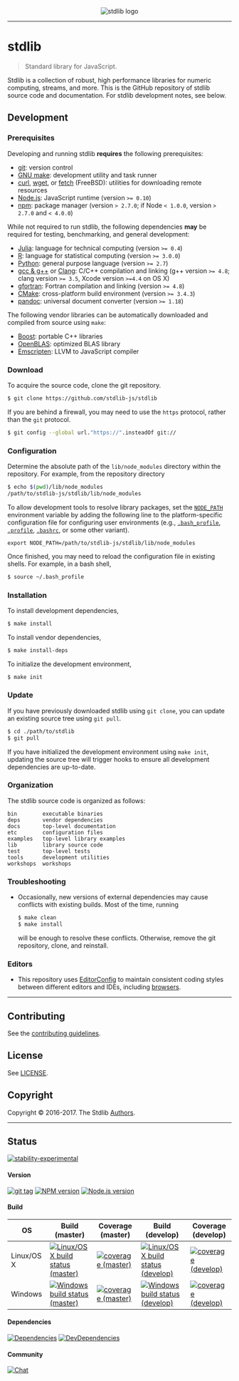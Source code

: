 
<div class="image" align="center">
    <img src="https://cdn.rawgit.com/stdlib-js/stdlib/6746dfdc6e031f695fc56fbefdb16e752c4d2716/docs/assets/logo_header.png" alt="stdlib logo">
    <br>
</div>

---

# stdlib

> Standard library for JavaScript.

Stdlib is a collection of robust, high performance libraries for numeric computing, streams, and more. This is the GitHub repository of stdlib source code and documentation. For stdlib development notes, see below.


## Development

### Prerequisites

Developing and running stdlib __requires__ the following prerequisites:

* [git][git]: version control
* [GNU make][gnu-make]: development utility and task runner
* [curl][curl], [wget][wget], or [fetch][fetch] (FreeBSD): utilities for downloading remote resources
* [Node.js][node-js]: JavaScript runtime (version `>= 0.10`)
* [npm][npm]: package manager (version `> 2.7.0`; if Node `< 1.0.0`, version `> 2.7.0` and `< 4.0.0`)

While not required to run stdlib, the following dependencies __may__ be required for testing, benchmarking, and general development:

* [Julia][julia]: language for technical computing (version `>= 0.4`)
* [R][r]: language for statistical computing (version `>= 3.0.0`)
* [Python][python]: general purpose language (version `>= 2.7`)
* [gcc &amp; g++][gcc] or [Clang][clang]: C/C++ compilation and linking (g++ version `>= 4.8`; clang version `>= 3.5`, Xcode version `>=4.4` on OS X)
* [gfortran][gfortran]: Fortran compilation and linking (version `>= 4.8`)
* [CMake][cmake]: cross-platform build environment (version `>= 3.4.3`)
* [pandoc][pandoc]: universal document converter (version `>= 1.18`)

The following vendor libraries can be automatically downloaded and compiled from source using `make`:

* [Boost][boost]: portable C++ libraries
* [OpenBLAS][openblas]: optimized BLAS library
* [Emscripten][emscripten]: LLVM to JavaScript compiler


### Download

To acquire the source code, clone the git repository.

``` bash
$ git clone https://github.com/stdlib-js/stdlib
```

If you are behind a firewall, you may need to use the `https` protocol, rather than the `git` protocol.

``` bash
$ git config --global url."https://".insteadOf git://
```

### Configuration

Determine the absolute path of the `lib/node_modules` directory within the repository. For example, from the repository directory

``` bash
$ echo $(pwd)/lib/node_modules
/path/to/stdlib-js/stdlib/lib/node_modules
```

To allow development tools to resolve library packages, set the [`NODE_PATH`][node-path] environment variable by adding the following line to the platform-specific configuration file for configuring user environments (e.g., [`.bash_profile`][bash-profile], [`.profile`][bash-profile], [`.bashrc`][bash-profile], or some other variant).

``` text
export NODE_PATH=/path/to/stdlib-js/stdlib/lib/node_modules
```

Once finished, you may need to reload the configuration file in existing shells. For example, in a bash shell,

``` bash
$ source ~/.bash_profile
```


### Installation

To install development dependencies,

``` bash
$ make install
```

To install vendor dependencies,

``` bash
$ make install-deps
```

To initialize the development environment,

``` bash
$ make init
```

### Update

If you have previously downloaded stdlib using `git clone`, you can update an existing source tree using `git pull`.

``` bash
$ cd ./path/to/stdlib
$ git pull
```

If you have initialized the development environment using `make init`, updating the source tree will trigger hooks to ensure all development dependencies are up-to-date.


### Organization

The stdlib source code is organized as follows:

``` text
bin        executable binaries
deps       vendor dependencies
docs       top-level documentation
etc        configuration files
examples   top-level library examples
lib        library source code
test       top-level tests
tools      development utilities
workshops  workshops
```


### Troubleshooting

* Occasionally, new versions of external dependencies may cause conflicts with existing builds. Most of the time, running

  ``` bash
  $ make clean
  $ make install
  ```

  will be enough to resolve these conflicts. Otherwise, remove the git repository, clone, and reinstall.


### Editors

* This repository uses [EditorConfig][editorconfig] to maintain consistent coding styles between different editors and IDEs, including [browsers][editorconfig-chrome]. 


---

## Contributing

See the [contributing guidelines][contributing].


## License

See [LICENSE][license].


## Copyright

Copyright &copy; 2016-2017. The Stdlib [Authors][authors].


<!-- <badges> -->

---

## Status

[![stability-experimental][stability-image]][stability-url]

#### Version

[![git tag][tag-image]][tag-url] [![NPM version][npm-image]][npm-url] [![Node.js version][node-image]][node-url]

#### Build

<!-- TODO: distinguish between Linux and Windows code coverage -->

<!--lint disable table-pipe-alignment-->

| OS | Build (master) | Coverage (master) | Build (develop) | Coverage (develop) |
| --- | --- | --- | --- | --- |
| Linux/OS X | [![Linux/OS X build status (master)][build-image-master]][build-url-master] | [![coverage (master)][coverage-image-master]][coverage-url-master] | [![Linux/OS X build status (develop)][build-image-develop]][build-url-develop] | [![coverage (develop)][coverage-image-develop]][coverage-url-develop] |
| Windows | [![Windows build status (master)][windows-build-image-master]][windows-build-url-master] | [![coverage (master)][coverage-image-master]][coverage-url-master] | [![Windows build status (develop)][windows-build-image-develop]][windows-build-url-develop] | [![coverage (develop)][coverage-image-develop]][coverage-url-develop] |

<!--lint enable table-pipe-alignment-->


#### Dependencies

[![Dependencies][dependencies-image]][dependencies-url] [![DevDependencies][dev-dependencies-image]][dev-dependencies-url]


#### Community

[![Chat][chat-image]][chat-url]

<!-- </badges> -->


<section class="links">

[stability-image]: https://img.shields.io/badge/stability-experimental-orange.svg
[stability-url]: https://github.com/stdlib-js/stdlib

[npm-image]: https://img.shields.io/npm/v/@stdlib/stdlib.svg
[npm-url]: https://npmjs.org/package/@stdlib/stdlib

[tag-image]: https://img.shields.io/github/tag/stdlib-js/stdlib.svg
[tag-url]: https://github.com/stdlib-js/stdlib/tags

[node-image]: https://img.shields.io/node/v/@stdlib-js/stdlib.svg
[node-url]: https://github.com/@stdlib-js/stdlib

[build-image-master]: https://img.shields.io/travis/stdlib-js/stdlib/master.svg
[build-url-master]: https://travis-ci.org/stdlib-js/stdlib

[build-image-develop]: https://img.shields.io/travis/stdlib-js/stdlib/develop.svg
[build-url-develop]: https://travis-ci.org/stdlib-js/stdlib

<!-- FIXME: shields.io AppVeyor badges do not seem to work -->

[windows-build-image-master]: https://ci.appveyor.com/api/projects/status/github/stdlib-js/stdlib?branch=master&svg=true
[windows-build-url-master]: https://ci.appveyor.com/api/projects/status/github/stdlib-js/stdlib?branch=master&svg=true

[windows-build-image-develop]: https://ci.appveyor.com/api/projects/status/github/stdlib-js/stdlib?branch=develop&svg=true
[windows-build-url-develop]: https://ci.appveyor.com/api/projects/status/github/stdlib-js/stdlib?branch=develop&svg=true

[coverage-image-master]: https://img.shields.io/codecov/c/github/stdlib-js/stdlib/master.svg
[coverage-url-master]: https://codecov.io/github/stdlib-js/stdlib/branch/master

[coverage-image-develop]: https://img.shields.io/codecov/c/github/stdlib-js/stdlib/develop.svg
[coverage-url-develop]: https://codecov.io/github/stdlib-js/stdlib/branch/develop

[dependencies-image]: https://img.shields.io/david/stdlib-js/stdlib/develop.svg
[dependencies-url]: https://david-dm.org/stdlib-js/stdlib/develop

[dev-dependencies-image]: https://img.shields.io/david/dev/stdlib-js/stdlib/develop.svg
[dev-dependencies-url]: https://david-dm.org/stdlib-js/stdlib/develop#info=devDependencies

[chat-image]: https://img.shields.io/gitter/room/stdlib-js/stdlib.svg
[chat-url]: https://gitter.im/stdlib-js/stdlib/

[git]: http://git-scm.com/
[gnu-make]: https://www.gnu.org/software/make
[curl]: http://curl.haxx.se/
[wget]: http://www.gnu.org/software/wget
[fetch]: http://www.freebsd.org/cgi/man.cgi?fetch%281%29
[node-js]: https://nodejs.org/en/
[npm]: https://www.npmjs.com/

[julia]: http://julialang.org/
[r]: https://www.r-project.org/
[python]: https://www.python.org/
[gcc]: http://gcc.gnu.org/
[clang]: http://clang.llvm.org/
[gfortran]: https://gcc.gnu.org/fortran/
[cmake]: https://cmake.org/
[pandoc]: http://pandoc.org/

[boost]: http://www.boost.org/
[openblas]: https://github.com/xianyi/OpenBLAS
[emscripten]: http://kripken.github.io/emscripten-site/index.html

[node-path]: https://nodejs.org/api/modules.html#modules_loading_from_the_global_folders
[bash-profile]: http://tldp.org/LDP/Bash-Beginners-Guide/html/sect_03_01.html

[editorconfig]: http://editorconfig.org/
[editorconfig-chrome]: https://chrome.google.com/webstore/detail/github-editorconfig/bppnolhdpdfmmpeefopdbpmabdpoefjh?hl=en-US

[contributing]: https://github.com/stdlib-js/stdlib/blob/develop/CONTRIBUTING.md
[authors]: https://github.com/stdlib-js/stdlib/graphs/contributors
[license]: https://raw.githubusercontent.com/stdlib-js/stdlib/develop/LICENSE

</section>

<!-- /.links -->
